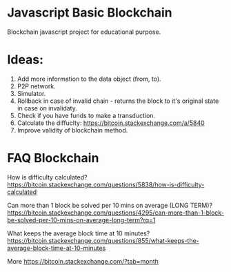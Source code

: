 # Javascript Basic Blockchain
Blockchain javascript project for educational purpose.

# Ideas:
1. Add more information to the data object (from, to).
2. P2P network.
3. Simulator.
4. Rollback in case of invalid chain - returns the block to it's original state in case on invalidaty.
5. Check if you have funds to make a transduction.
6. Calculate the diffuclty: https://bitcoin.stackexchange.com/a/5840
7. Improve validity of blockchain method.

# FAQ Blockchain
How is difficulty calculated?
https://bitcoin.stackexchange.com/questions/5838/how-is-difficulty-calculated

Can more than 1 block be solved per 10 mins on average (LONG TERM)?
https://bitcoin.stackexchange.com/questions/4295/can-more-than-1-block-be-solved-per-10-mins-on-average-long-term?rq=1

What keeps the average block time at 10 minutes?
https://bitcoin.stackexchange.com/questions/855/what-keeps-the-average-block-time-at-10-minutes

More
https://bitcoin.stackexchange.com/?tab=month